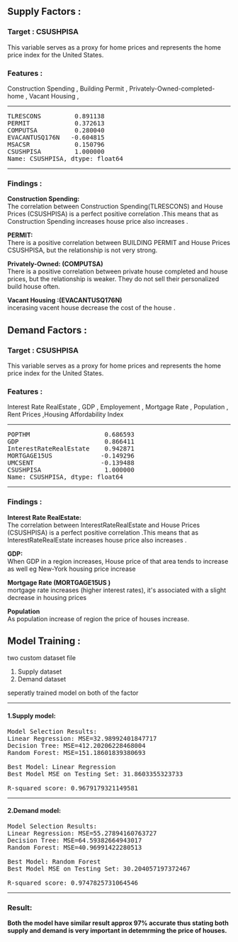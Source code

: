 ## Supply Factors : 

### Target : CSUSHPISA 
This variable serves as a proxy for home prices and represents the home price index for the United States.

### Features :
Construction Spending , Building Permit , Privately-Owned-completed-home , Vacant Housing , 


<hr>
<pre>
TLRESCONS         0.891138
PERMIT            0.372613
COMPUTSA          0.280040
EVACANTUSQ176N   -0.604815
MSACSR            0.150796
CSUSHPISA         1.000000
Name: CSUSHPISA, dtype: float64
</pre>
<hr>

### Findings : 

**Construction Spending:**<br>
The correlation between Construction Spending(TLRESCONS) and House Prices (CSUSHPISA) is a perfect positive correlation .This means that as Construction Spending increases house price also increases .

**PERMIT:**<br>
There is a positive correlation between BUILDING PERMIT and House Prices CSUSHPISA, but the relationship is not very strong. 


**Privately-Owned: (COMPUTSA)**<br>
There is a positive correlation between private house completed and house prices, but the relationship is weaker. They do not sell their personalized build house often.

**Vacant Housing :(EVACANTUSQ176N)**<br>
incerasing vacent house decrease the cost of the house . 



## Demand Factors : 

### Target : CSUSHPISA 
This variable serves as a proxy for home prices and represents the home price index for the United States.

### Features :
Interest Rate RealEstate , GDP , Employement , Mortgage Rate , Population , Rent Prices ,Housing Affordability Index

<hr>
<pre>
POPTHM                    0.686593
GDP                       0.866411
InterestRateRealEstate    0.942871
MORTGAGE15US             -0.149296
UMCSENT                  -0.139488
CSUSHPISA                 1.000000
Name: CSUSHPISA, dtype: float64
</pre>
<hr>

### Findings : 

**Interest Rate RealEstate:**<br>
The correlation between InterestRateRealEstate and House Prices (CSUSHPISA) is a perfect positive correlation .This means that as InterestRateRealEstate increases house price also increases .

**GDP:**<br>
When GDP in a region increases, House price of that area tends to increase as well
eg New-York housing price increase


**Mortgage Rate (MORTGAGE15US )**<br>
 mortgage rate increases (higher interest rates), it's associated with a slight decrease in housing prices

**Population**<br>
As population increase of region the price of houses increase.


## Model Training :

two custom dataset file
1. Supply dataset 
2. Demand dataset

seperatly trained model on both of the factor 

<hr>

#### 1.Supply model: 
<pre>
Model Selection Results:
Linear Regression: MSE=32.98992401847717
Decision Tree: MSE=412.20206228468004
Random Forest: MSE=151.18601839380693

Best Model: Linear Regression
Best Model MSE on Testing Set: 31.8603355323733

R-squared score: 0.9679179321149581
</pre>
<hr>

#### 2.Demand model:

<pre>
Model Selection Results:
Linear Regression: MSE=55.27894160763727
Decision Tree: MSE=64.59382664943017
Random Forest: MSE=40.96991422280513

Best Model: Random Forest
Best Model MSE on Testing Set: 30.204057197372467

R-squared score: 0.9747825731064546
</pre>

<hr>

### Result: 
**Both the model have similar result approx 97% accurate thus stating both supply and demand is very important in detemrming the price of houses.**